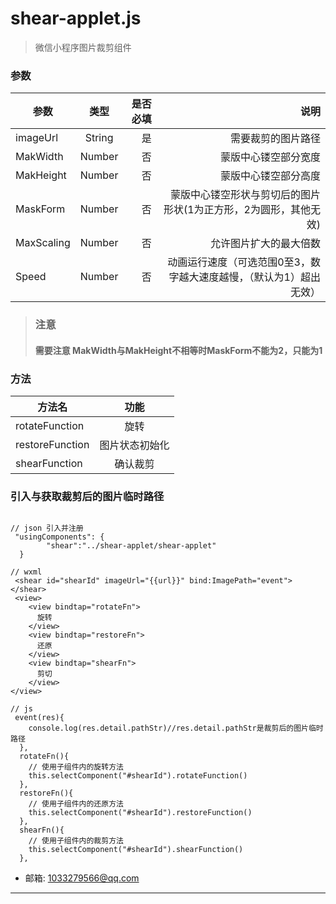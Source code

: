 #  shear-applet.js

>微信小程序图片裁剪组件


### 参数
参数|类型|是否必填|说明
--|:--:|--:|--:|
imageUrl|String|是|需要裁剪的图片路径
MakWidth|Number|否|蒙版中心镂空部分宽度
MakHeight|Number|否|蒙版中心镂空部分高度
MaskForm|Number|否|蒙版中心镂空形状与剪切后的图片形状(1为正方形，2为圆形，其他无效)
MaxScaling|Number|否|允许图片扩大的最大倍数
Speed|Number|否|动画运行速度（可选范围0至3，数字越大速度越慢，（默认为1）超出无效）
>### 注意
>#### 需要注意 MakWidth与MakHeight不相等时MaskForm不能为2，只能为1

### 方法
方法名|功能
--|:--:|
rotateFunction|旋转|
restoreFunction|图片状态初始化|
shearFunction|确认裁剪|

### 引入与获取裁剪后的图片临时路径
```

// json 引入并注册
 "usingComponents": {
        "shear":"../shear-applet/shear-applet"
  }
  
// wxml
 <shear id="shearId" imageUrl="{{url}}" bind:ImagePath="event"></shear>
 <view>
    <view bindtap="rotateFn">
      旋转
    </view>
    <view bindtap="restoreFn">
      还原
    </view>
    <view bindtap="shearFn">
      剪切
    </view>
</view>

// js
 event(res){
    console.log(res.detail.pathStr)//res.detail.pathStr是裁剪后的图片临时路径
  },
  rotateFn(){
    // 使用子组件内的旋转方法
    this.selectComponent("#shearId").rotateFunction()
  },
  restoreFn(){
    // 使用子组件内的还原方法
    this.selectComponent("#shearId").restoreFunction()
  },
  shearFn(){
    // 使用子组件内的裁剪方法
    this.selectComponent("#shearId").shearFunction()
  },

```


- 邮箱: 1033279566@qq.com

---
